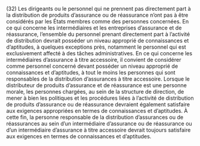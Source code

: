 (32) Les dirigeants ou le personnel qui ne prennent pas directement part à la distribution de produits d’assurance ou de réassurance n’ont pas à être considérés par les États membres comme des personnes concernées. En ce qui concerne les intermédiaires et les entreprises d’assurance et de réassurance, l’ensemble du personnel prenant directement part à l’activité de distribution devrait posséder un niveau approprié de connaissances et d’aptitudes, à quelques exceptions près, notamment le personnel qui est exclusivement affecté à des tâches administratives. En ce qui concerne les intermédiaires d’assurance à titre accessoire, il convient de considérer comme personnel concerné devant posséder un niveau approprié de connaissances et d’aptitudes, à tout le moins les personnes qui sont responsables de la distribution d’assurances à titre accessoire. Lorsque le distributeur de produits d’assurance et de réassurance est une personne morale, les personnes chargées, au sein de la structure de direction, de mener à bien les politiques et les procédures liées à l’activité de distribution de produits d’assurance ou de réassurance devraient également satisfaire aux exigences appropriées en termes de connaissances et d’aptitudes. À cette fin, la personne responsable de la distribution d’assurances ou de réassurances au sein d’un intermédiaire d’assurance ou de réassurance ou d’un intermédiaire d’assurance à titre accessoire devrait toujours satisfaire aux exigences en termes de connaissances et d’aptitudes.